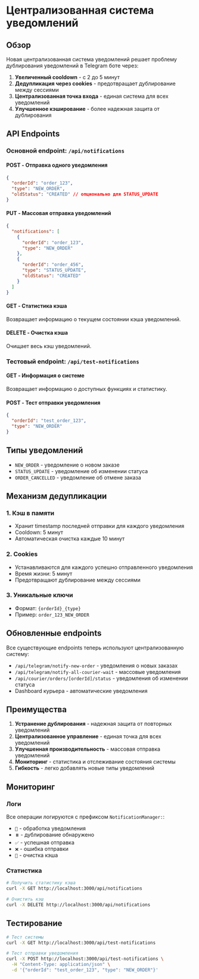 # Централизованная система уведомлений

## Обзор

Новая централизованная система уведомлений решает проблему дублирования уведомлений в Telegram боте через:

1. **Увеличенный cooldown** - с 2 до 5 минут
2. **Дедупликация через cookies** - предотвращает дублирование между сессиями
3. **Централизованная точка входа** - единая система для всех уведомлений
4. **Улучшенное кэширование** - более надежная защита от дублирования

## API Endpoints

### Основной endpoint: `/api/notifications`

#### POST - Отправка одного уведомления
```json
{
  "orderId": "order_123",
  "type": "NEW_ORDER",
  "oldStatus": "CREATED" // опционально для STATUS_UPDATE
}
```

#### PUT - Массовая отправка уведомлений
```json
{
  "notifications": [
    {
      "orderId": "order_123",
      "type": "NEW_ORDER"
    },
    {
      "orderId": "order_456", 
      "type": "STATUS_UPDATE",
      "oldStatus": "CREATED"
    }
  ]
}
```

#### GET - Статистика кэша
Возвращает информацию о текущем состоянии кэша уведомлений.

#### DELETE - Очистка кэша
Очищает весь кэш уведомлений.

### Тестовый endpoint: `/api/test-notifications`

#### GET - Информация о системе
Возвращает информацию о доступных функциях и статистику.

#### POST - Тест отправки уведомления
```json
{
  "orderId": "test_order_123",
  "type": "NEW_ORDER"
}
```

## Типы уведомлений

- `NEW_ORDER` - уведомление о новом заказе
- `STATUS_UPDATE` - уведомление об изменении статуса
- `ORDER_CANCELLED` - уведомление об отмене заказа

## Механизм дедупликации

### 1. Кэш в памяти
- Хранит timestamp последней отправки для каждого уведомления
- Cooldown: 5 минут
- Автоматическая очистка каждые 10 минут

### 2. Cookies
- Устанавливаются для каждого успешно отправленного уведомления
- Время жизни: 5 минут
- Предотвращают дублирование между сессиями

### 3. Уникальные ключи
- Формат: `{orderId}_{type}`
- Пример: `order_123_NEW_ORDER`

## Обновленные endpoints

Все существующие endpoints теперь используют централизованную систему:

- `/api/telegram/notify-new-order` - уведомления о новых заказах
- `/api/telegram/notify-all-courier-wait` - массовые уведомления
- `/api/courier/orders/[orderId]/status` - уведомления об изменении статуса
- Dashboard курьера - автоматические уведомления

## Преимущества

1. **Устранение дублирования** - надежная защита от повторных уведомлений
2. **Централизованное управление** - единая точка для всех уведомлений
3. **Улучшенная производительность** - массовая отправка уведомлений
4. **Мониторинг** - статистика и отслеживание состояния системы
5. **Гибкость** - легко добавлять новые типы уведомлений

## Мониторинг

### Логи
Все операции логируются с префиксом `NotificationManager:`:
- `📨` - обработка уведомления
- `⏸️` - дублирование обнаружено
- `✅` - успешная отправка
- `❌` - ошибка отправки
- `🧹` - очистка кэша

### Статистика
```bash
# Получить статистику кэша
curl -X GET http://localhost:3000/api/notifications

# Очистить кэш
curl -X DELETE http://localhost:3000/api/notifications
```

## Тестирование

```bash
# Тест системы
curl -X GET http://localhost:3000/api/test-notifications

# Тест отправки уведомления
curl -X POST http://localhost:3000/api/test-notifications \
  -H "Content-Type: application/json" \
  -d '{"orderId": "test_order_123", "type": "NEW_ORDER"}'
```

